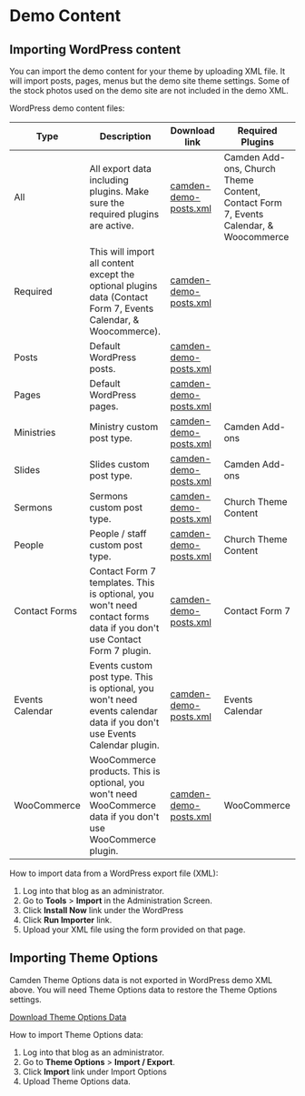# Demo Content

## Importing WordPress content

You can import the demo content for your theme by uploading XML file. It will import posts, pages, menus but the demo site theme settings. Some of the stock photos used on the demo site are not included in the demo XML.

WordPress demo content files:

| Type            | Description           | Download link  | Required Plugins |
| --------------- | ------------- | ----- | ---- |
| All             | All export data including plugins. Make sure the required plugins are active. |  [camden-demo-posts.xml](github.com ":target=_blank") | Camden Add-ons, Church Theme Content, Contact Form 7, Events Calendar, & Woocommerce |
| Required        | This will import all content except the optional plugins data (Contact Form 7, Events Calendar, & Woocommerce). |  [camden-demo-posts.xml](github.com ":target=_blank") |    |
| Posts           | Default WordPress posts. |  [camden-demo-posts.xml](github.com ":target=_blank") |   |
| Pages           | Default WordPress pages. |  [camden-demo-posts.xml](github.com ":target=_blank") |   |
| Ministries      |Ministry custom post type. |  [camden-demo-posts.xml](github.com ":target=_blank") | Camden Add-ons  |
| Slides          | Slides custom post type. |  [camden-demo-posts.xml](github.com ":target=_blank") | Camden Add-ons  |
| Sermons         | Sermons custom post type. |  [camden-demo-posts.xml](github.com ":target=_blank") |Church Theme Content   |
| People          | People / staff custom post type. |  [camden-demo-posts.xml](github.com ":target=_blank") | Church Theme Content  |
| Contact Forms   | Contact Form 7 templates. This is optional, you won't need contact forms data if you don't use Contact Form 7 plugin. |  [camden-demo-posts.xml](github.com ":target=_blank") |  Contact Form 7 |
| Events Calendar | Events custom post type. This is optional, you won't need events calendar data if you don't use Events Calendar plugin. |  [camden-demo-posts.xml](github.com ":target=_blank") | Events Calendar |
| WooCommerce     | WooCommerce products. This is optional, you won't need WooCommerce data if you don't use WooCommerce plugin. |  [camden-demo-posts.xml](github.com ":target=_blank") |  WooCommerce |

How to import data from a WordPress export file (XML):

1. Log into that blog as an administrator.
2. Go to **Tools** > **Import** in the Administration Screen.
3. Click **Install Now** link under the WordPress
4. Click **Run Importer** link.
5. Upload your XML file using the form provided on that page.

## Importing Theme Options

Camden Theme Options data is not exported in WordPress demo XML above. You will need Theme Options data to restore the Theme Options settings.

[Download Theme Options Data](github.com ":target=_blank")

How to import Theme Options data:

1. Log into that blog as an administrator.
2. Go to **Theme Options** > **Import / Export**.
3. Click **Import** link under Import Options
4. Upload Theme Options data.
